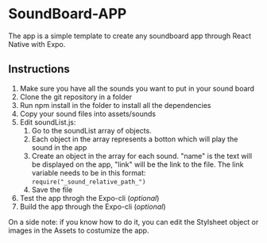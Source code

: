 # SoundBoard-APP
The app is a simple template to create any soundboard app through React Native with Expo.

## Instructions
1. Make sure you have all the sounds you want to put in your sound board
1. Clone the git repository in a folder
1. Run npm install in the folder to install all the dependencies
1. Copy your sound files into assets/sounds
1. Edit soundList.js:
    1. Go to the soundList array of objects.
    1. Each object in the array represents a botton which will play the sound in the app
    1. Create an object in the array for each sound. "name" is the text will be displayed on the app, "link" will be the link to the file. The link variable needs to be in this format: `require("_sound_relative_path_")`     
    1. Save the file
1. Test the app throgh the Expo-cli (_optional_)
1. Build the app through the Expo-cli (_optional_)

On a side note: if you know how to do it, you can edit the Stylsheet object or images in the Assets to costumize the app.

